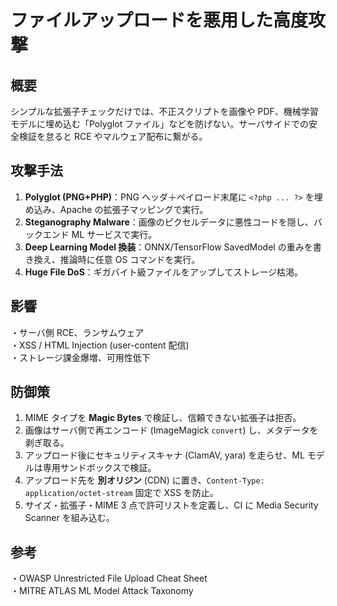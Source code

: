 # ファイルアップロードを悪用した高度攻撃

## 概要
シンプルな拡張子チェックだけでは、不正スクリプトを画像や PDF、機械学習モデルに埋め込む「Polyglot ファイル」などを防げない。サーバサイドでの安全検証を怠ると RCE やマルウェア配布に繋がる。

## 攻撃手法
1. **Polyglot (PNG+PHP)**：PNG ヘッダ＋ペイロード末尾に `<?php ... ?>` を埋め込み、Apache の拡張子マッピングで実行。  
2. **Steganography Malware**：画像のピクセルデータに悪性コードを隠し、バックエンド ML サービスで実行。  
3. **Deep Learning Model 換装**：ONNX/TensorFlow SavedModel の重みを書き換え、推論時に任意 OS コマンドを実行。  
4. **Huge File DoS**：ギガバイト級ファイルをアップしてストレージ枯渇。

## 影響
・サーバ側 RCE、ランサムウェア  
・XSS / HTML Injection (user-content 配信)  
・ストレージ課金爆増、可用性低下

## 防御策
1. MIME タイプを **Magic Bytes** で検証し、信頼できない拡張子は拒否。  
2. 画像はサーバ側で再エンコード (ImageMagick `convert`) し、メタデータを剥ぎ取る。  
3. アップロード後にセキュリティスキャナ (ClamAV, yara) を走らせ、ML モデルは専用サンドボックスで検証。  
4. アップロード先を **別オリジン** (CDN) に置き、`Content-Type: application/octet-stream` 固定で XSS を防止。  
5. サイズ・拡張子・MIME 3 点で許可リストを定義し、CI に Media Security Scanner を組み込む。

## 参考
・OWASP Unrestricted File Upload Cheat Sheet  
・MITRE ATLAS ML Model Attack Taxonomy  
